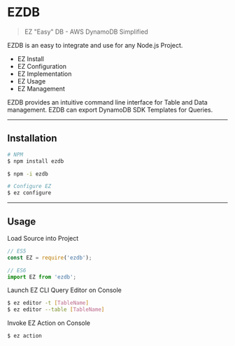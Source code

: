 # EZDB

> EZ "Easy" DB - AWS DynamoDB Simplified

EZDB is an easy to integrate and use for any Node.js Project.
* EZ Install
* EZ Configuration
* EZ Implementation
* EZ Usage
* EZ Management

EZDB provides an intuitive command line interface for Table and Data management.
EZDB can export DynamoDB SDK Templates for Queries.

---

## Installation
```bash
# NPM
$ npm install ezdb

$ npm -i ezdb

# Configure EZ
$ ez configure
```

---

## Usage
Load Source into Project
```js
// ES5
const EZ = require('ezdb');

// ES6
import EZ from 'ezdb';
```

Launch EZ CLI Query Editor on Console
```bash
$ ez editor -t [TableName]
$ ez editor --table [TableName]
```

Invoke EZ Action on Console
```bash
$ ez action
```
